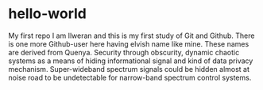 # hello-world
My first repo
I am Ilweran and this is my first study of Git and Github.
There is one more Github-user here having elvish name like mine.
These names are derived from Quenya.
Security through obscurity, dynamic chaotic systems as a means of hiding informational signal and kind of data privacy mechanism.
Super-wideband spectrum signals could be hidden almost at noise road to be undetectable for narrow-band spectrum control systems.
